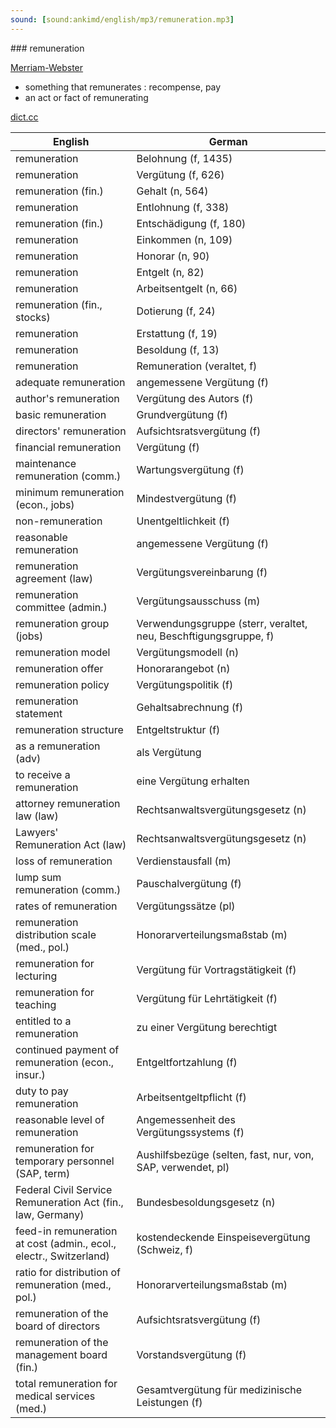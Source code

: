 ```yaml
---
sound: [sound:ankimd/english/mp3/remuneration.mp3]
---
```


\### remuneration

[Merriam-Webster](https://www.merriam-webster.com/dictionary/remuneration)

- something that remunerates : recompense, pay
- an act or fact of remunerating

[dict.cc](https://www.dict.cc/remuneration)

| English        | German       |
| -------------- | ------------ |
| remuneration | Belohnung (f, 1435) |
| remuneration | Vergütung (f, 626) |
| remuneration (fin.) | Gehalt (n, 564) |
| remuneration | Entlohnung (f, 338) |
| remuneration (fin.) | Entschädigung (f, 180) |
| remuneration | Einkommen (n, 109) |
| remuneration | Honorar (n, 90) |
| remuneration | Entgelt (n, 82) |
| remuneration | Arbeitsentgelt (n, 66) |
| remuneration (fin., stocks) | Dotierung (f, 24) |
| remuneration | Erstattung (f, 19) |
| remuneration | Besoldung (f, 13) |
| remuneration | Remuneration (veraltet, f) |
| adequate remuneration | angemessene Vergütung (f) |
| author's remuneration | Vergütung des Autors (f) |
| basic remuneration | Grundvergütung (f) |
| directors' remuneration | Aufsichtsratsvergütung (f) |
| financial remuneration | Vergütung (f) |
| maintenance remuneration (comm.) | Wartungsvergütung (f) |
| minimum remuneration (econ., jobs) | Mindestvergütung (f) |
| non-remuneration | Unentgeltlichkeit (f) |
| reasonable remuneration | angemessene Vergütung (f) |
| remuneration agreement <RA> (law) | Vergütungsvereinbarung <VV> (f) |
| remuneration committee (admin.) | Vergütungsausschuss (m) |
| remuneration group (jobs) | Verwendungsgruppe (sterr, veraltet, neu, Beschftigungsgruppe, f) |
| remuneration model | Vergütungsmodell (n) |
| remuneration offer | Honorarangebot (n) |
| remuneration policy | Vergütungspolitik (f) |
| remuneration statement | Gehaltsabrechnung (f) |
| remuneration structure | Entgeltstruktur (f) |
| as a remuneration (adv) | als Vergütung |
| to receive a remuneration | eine Vergütung erhalten |
| attorney remuneration law (law) | Rechtsanwaltsvergütungsgesetz <RVG> (n) |
| Lawyers' Remuneration Act (law) | Rechtsanwaltsvergütungsgesetz <RVG> (n) |
| loss of remuneration | Verdienstausfall (m) |
| lump sum remuneration (comm.) | Pauschalvergütung (f) |
| rates of remuneration | Vergütungssätze (pl) |
| remuneration distribution scale (med., pol.) | Honorarverteilungsmaßstab <HVM> (m) |
| remuneration for lecturing | Vergütung für Vortragstätigkeit (f) |
| remuneration for teaching | Vergütung für Lehrtätigkeit (f) |
| entitled to a remuneration | zu einer Vergütung berechtigt |
| continued payment of remuneration (econ., insur.) | Entgeltfortzahlung (f) |
| duty to pay remuneration | Arbeitsentgeltpflicht (f) |
| reasonable level of remuneration | Angemessenheit des Vergütungssystems (f) |
| remuneration for temporary personnel (SAP, term) | Aushilfsbezüge (selten, fast, nur, von, SAP, verwendet, pl) |
| Federal Civil Service Remuneration Act (fin., law, Germany) | Bundesbesoldungsgesetz (n) |
| feed-in remuneration at cost (admin., ecol., electr., Switzerland) | kostendeckende Einspeisevergütung <KEV> (Schweiz, f) |
| ratio for distribution of remuneration (med., pol.) | Honorarverteilungsmaßstab <HVM> (m) |
| remuneration of the board of directors | Aufsichtsratsvergütung (f) |
| remuneration of the management board (fin.) | Vorstandsvergütung (f) |
| total remuneration for medical services (med.) | Gesamtvergütung für medizinische Leistungen (f) |
